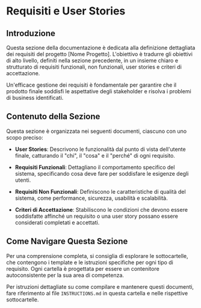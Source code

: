 # Requisiti e User Stories

## Introduzione

Questa sezione della documentazione è dedicata alla definizione dettagliata dei requisiti del progetto [Nome Progetto]. L'obiettivo è tradurre gli obiettivi di alto livello, definiti nella sezione precedente, in un insieme chiaro e strutturato di requisiti funzionali, non funzionali, user stories e criteri di accettazione.

Un'efficace gestione dei requisiti è fondamentale per garantire che il prodotto finale soddisfi le aspettative degli stakeholder e risolva i problemi di business identificati.

## Contenuto della Sezione

Questa sezione è organizzata nei seguenti documenti, ciascuno con uno scopo preciso:

- **User Stories**: Descrivono le funzionalità dal punto di vista dell'utente finale, catturando il "chi", il "cosa" e il "perché" di ogni requisito.

- **Requisiti Funzionali**: Dettagliano il comportamento specifico del sistema, specificando cosa deve fare per soddisfare le esigenze degli utenti.

- **Requisiti Non Funzionali**: Definiscono le caratteristiche di qualità del sistema, come performance, sicurezza, usabilità e scalabilità.

- **Criteri di Accettazione**: Stabiliscono le condizioni che devono essere soddisfatte affinché un requisito o una user story possano essere considerati completati e accettati.

## Come Navigare Questa Sezione

Per una comprensione completa, si consiglia di esplorare le sottocartelle, che contengono i template e le istruzioni specifiche per ogni tipo di requisito. Ogni cartella è progettata per essere un contenitore autoconsistente per la sua area di competenza.

Per istruzioni dettagliate su come compilare e mantenere questi documenti, fare riferimento al file `INSTRUCTIONS.md` in questa cartella e nelle rispettive sottocartelle.

